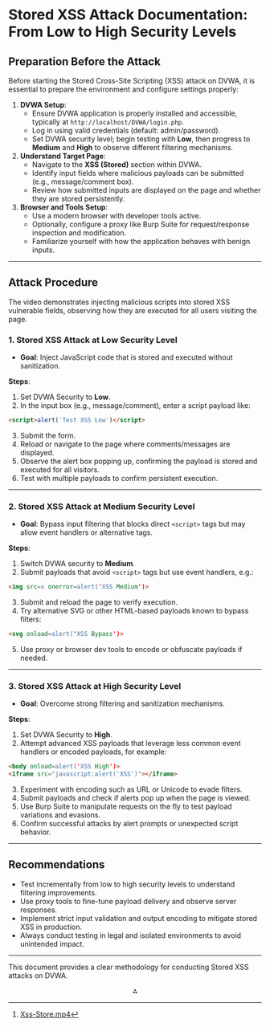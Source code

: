 # Stored XSS Attack Documentation: From Low to High Security Levels

## Preparation Before the Attack

Before starting the Stored Cross-Site Scripting (XSS) attack on DVWA, it is essential to prepare the environment and configure settings properly:

1. **DVWA Setup**:
    - Ensure DVWA application is properly installed and accessible, typically at `http://localhost/DVWA/login.php`.
    - Log in using valid credentials (default: admin/password).
    - Set DVWA security level; begin testing with **Low**, then progress to **Medium** and **High** to observe different filtering mechanisms.
2. **Understand Target Page**:
    - Navigate to the **XSS (Stored)** section within DVWA.
    - Identify input fields where malicious payloads can be submitted (e.g., message/comment box).
    - Review how submitted inputs are displayed on the page and whether they are stored persistently.
3. **Browser and Tools Setup**:
    - Use a modern browser with developer tools active.
    - Optionally, configure a proxy like Burp Suite for request/response inspection and modification.
    - Familiarize yourself with how the application behaves with benign inputs.

***

## Attack Procedure
The video demonstrates injecting malicious scripts into stored XSS vulnerable fields, observing how they are executed for all users visiting the page.

### 1. Stored XSS Attack at Low Security Level

- **Goal**: Inject JavaScript code that is stored and executed without sanitization.

**Steps**:

1. Set DVWA Security to **Low**.
2. In the input box (e.g., message/comment), enter a script payload like:

```html
<script>alert('Test XSS Low')</script>
```

3. Submit the form.
4. Reload or navigate to the page where comments/messages are displayed.
5. Observe the alert box popping up, confirming the payload is stored and executed for all visitors.
6. Test with multiple payloads to confirm persistent execution.

***

### 2. Stored XSS Attack at Medium Security Level

- **Goal**: Bypass input filtering that blocks direct `<script>` tags but may allow event handlers or alternative tags.

**Steps**:

1. Switch DVWA security to **Medium**.
2. Submit payloads that avoid `<script>` tags but use event handlers, e.g.:

```html
<img src=x onerror=alert('XSS Medium')>
```

3. Submit and reload the page to verify execution.
4. Try alternative SVG or other HTML-based payloads known to bypass filters:

```html
<svg onload=alert('XSS Bypass')>
```

5. Use proxy or browser dev tools to encode or obfuscate payloads if needed.

***

### 3. Stored XSS Attack at High Security Level

- **Goal**: Overcome strong filtering and sanitization mechanisms.

**Steps**:

1. Set DVWA Security to **High**.
2. Attempt advanced XSS payloads that leverage less common event handlers or encoded payloads, for example:

```html
<body onload=alert('XSS High')>
<iframe src="javascript:alert('XSS')"></iframe>
```

3. Experiment with encoding such as URL or Unicode to evade filters.
4. Submit payloads and check if alerts pop up when the page is viewed.
5. Use Burp Suite to manipulate requests on the fly to test payload variations and evasions.
6. Confirm successful attacks by alert prompts or unexpected script behavior.

***

## Recommendations

- Test incrementally from low to high security levels to understand filtering improvements.
- Use proxy tools to fine-tune payload delivery and observe server responses.
- Implement strict input validation and output encoding to mitigate stored XSS in production.
- Always conduct testing in legal and isolated environments to avoid unintended impact.

***

This document provides a clear methodology for conducting Stored XSS attacks on DVWA.
<span style="display:none">[^1]</span>

<div style="text-align: center">⁂</div>

[^1]: [Xss-Store.mp4](https://drive.google.com/file/d/1FebZG9ifq7tJwEFDc-iyHn10O9x9--xJ/view?usp=sharing)

